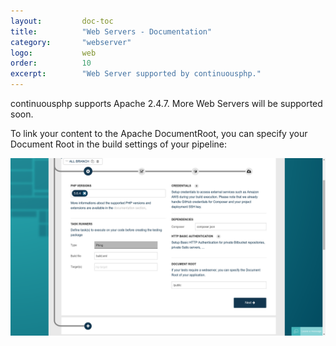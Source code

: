 ```yaml
---
layout:         doc-toc
title:          "Web Servers - Documentation"
category:       "webserver"
logo:           web 
order:          10
excerpt:        "Web Server supported by continuousphp."
---
```

continuousphp supports Apache 2.4.7. More Web Servers will be supported soon.

To link your content to the Apache DocumentRoot, you can specify your Document Root in the build settings of your pipeline:

![Apache Document Root](/assets/doc/webserver/document-root.png)
